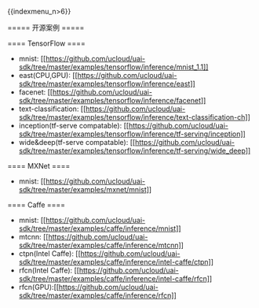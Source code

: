 {{indexmenu_n>6}}

===== 开源案例  =====

==== TensorFlow ====
  * mnist: [[https://github.com/ucloud/uai-sdk/tree/master/examples/tensorflow/inference/mnist_1.1]]
  * east(CPU,GPU): [[https://github.com/ucloud/uai-sdk/tree/master/examples/tensorflow/inference/east]]
  * facenet: [[https://github.com/ucloud/uai-sdk/tree/master/examples/tensorflow/inference/facenet]]
  * text-classification: [[https://github.com/ucloud/uai-sdk/tree/master/examples/tensorflow/inference/text-classification-ch]]
  * inception(tf-serve compatable): [[https://github.com/ucloud/uai-sdk/tree/master/examples/tensorflow/inference/tf-serving/inception]]
  * wide&deep(tf-serve compatable): [[https://github.com/ucloud/uai-sdk/tree/master/examples/tensorflow/inference/tf-serving/wide_deep]]

==== MXNet ====
  * mnist: [[https://github.com/ucloud/uai-sdk/tree/master/examples/mxnet/mnist]]

==== Caffe ====
  * mnist: [[https://github.com/ucloud/uai-sdk/tree/master/examples/caffe/inference/mnist]]
  * mtcnn: [[https://github.com/ucloud/uai-sdk/tree/master/examples/caffe/inference/mtcnn]]
  * ctpn(Intel Caffe): [[https://github.com/ucloud/uai-sdk/tree/master/examples/caffe/inference/intel-caffe/ctpn]]
  * rfcn(Intel Caffe): [[https://github.com/ucloud/uai-sdk/tree/master/examples/caffe/inference/intel-caffe/rfcn]]
  * rfcn(GPU):[[https://github.com/ucloud/uai-sdk/tree/master/examples/caffe/inference/rfcn]]